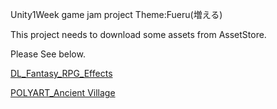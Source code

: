 Unity1Week game jam project
Theme:Fueru(増える)

This project needs to download some assets from AssetStore.

Please See below.

[DL_Fantasy_RPG_Effects](https://assetstore.unity.com/packages/vfx/particles/dl-fantasy-rpg-effects-68246 "DL_Fantasy_RPG_Effects")

[POLYART_Ancient Village](https://assetstore.unity.com/packages/3d/environments/fantasy/polyart-ancient-village-pack-166022#description "POLYART_Ancient Village")

